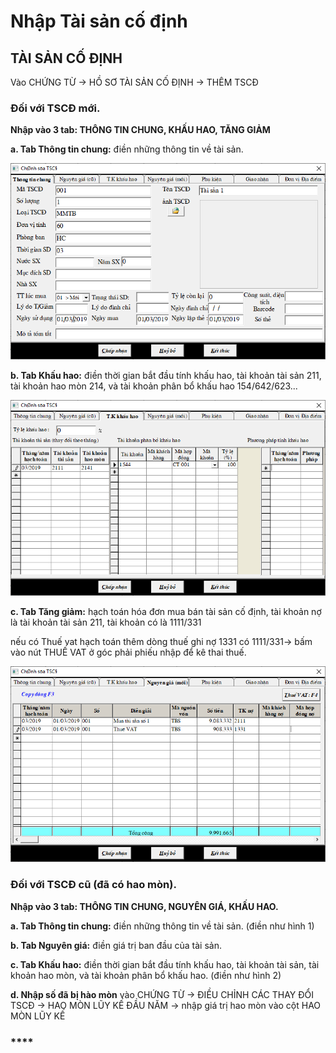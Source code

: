 # Nhập Tài sản cố định

## **TÀI SẢN CỐ ĐỊNH**

Vào CHỨNG TỪ -&gt; HỒ SƠ TÀI SẢN CỐ ĐỊNH -&gt; THÊM TSCĐ

### **Đối với TSCĐ mới.** 

**Nhập vào 3 tab: THÔNG TIN CHUNG, KHẤU HAO, TĂNG GIẢM**

**a. Tab Thông tin chung:** điền những thông tin về tài sản.

![](../.gitbook/assets/h40.PNG)

**b. Tab Khấu hao:** điền thời gian bắt đầu tính khấu hao, tài khoản tài sản 211, tài khoản hao mòn 214, và tài khoản phân bổ khấu hao 154/642/623...

![](../.gitbook/assets/h41.PNG)

**c. Tab Tăng giảm:** hạch toán hóa đơn mua bán tài sản cố định, tài khoản nợ là tài khoản tài sản 211, tài khoản có là 1111/331

nếu có Thuế vat hạch toán thêm dòng thuế ghi nợ 1331 có 1111/331-&gt; bấm vào nút THUẾ VAT ở góc phải phiếu nhập để kê thai thuế.

![](../.gitbook/assets/h42.PNG)

### **Đối với TSCĐ cũ \(đã có hao mòn\).** 

**Nhập vào 3 tab: THÔNG TIN CHUNG, NGUYÊN GIÁ, KHẤU HAO.**

**a. Tab Thông tin chung:** điền những thông tin về tài sản. \(điền như hình 1\)

**b. Tab Nguyên giá:** điền giá trị ban đầu của tài sản.

**c. Tab Khấu hao:** điền thời gian bắt đầu tính khấu hao, tài khoản tài sản, tài khoản hao mòn, và tài khoản phân bổ khấu hao. \(điền như hình 2\)

**d. Nhập số đã bị hào mòn** vào CHỨNG TỪ -&gt; ĐIỀU CHỈNH CÁC THAY ĐỔI TSCĐ -&gt; HAO MÒN LŨY KẾ ĐẦU NĂM -&gt; nhập giá trị hao mòn vào cột HAO MÒN LŨY KẾ

### \*\*\*\*

